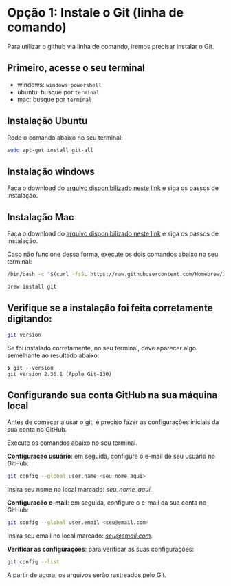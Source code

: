 # Opção 1: Instale o Git (linha de comando)
Para utilizar o github via linha de comando, iremos precisar instalar o Git.

## Primeiro, acesse o seu terminal
- windows: `windows powershell`
- ubuntu: busque por `terminal`
- mac: busque por `terminal`

## Instalação Ubuntu
Rode o comando abaixo no seu terminal:
```bash
sudo apt-get install git-all
```

## Instalação windows
Faça o download do [arquivo disponibilizado neste link](http://git-scm.com/download/win) e siga os passos de instalação.

## Instalação Mac
Faça o download do [arquivo disponibilizado neste link](https://sourceforge.net/projects/git-osx-installer/) e siga os passos de instalação.

Caso não funcione dessa forma, execute os dois comandos abaixo no seu terminal:

```bash
/bin/bash -c "$(curl -fsSL https://raw.githubusercontent.com/Homebrew/install/HEAD/install.sh)"
```

```bash
brew install git
```

## Verifique se a instalação foi feita corretamente digitando:
```bash
git version
```

Se foi instalado corretamente, no seu terminal, deve aparecer algo semelhante ao resultado abaixo:
````
❯ git --version
git version 2.30.1 (Apple Git-130)
````

## Configurando sua conta GitHub na sua máquina local
Antes de começar a usar o git, é preciso fazer as configurações iniciais da sua conta no GitHub.

Execute os comandos abaixo no seu terminal.

**Configuracão usuário**: em seguida, configure o e-mail de seu usuário no GitHub:

````bash
git config --global user.name <seu_nome_aqui>
````
Insira seu nome no local marcado: *seu_nome_aqui*.

**Configuracão e-mail**: em seguida, configure o e-mail da sua conta no GitHub:
````bash
git config --global user.email <seu@email.com>
````
Insira seu email no local marcado: *seu@email.com*.

**Verificar as configurações**: para verificar as suas configurações:
````bash
git config --list
````

A partir de agora, os arquivos serão rastreados pelo Git.
